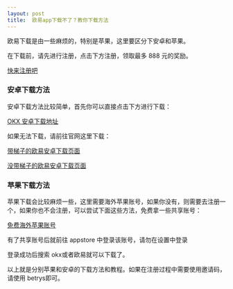 ```yaml
---
layout: post
title: 	欧易app下载不了？教你下载方法
---
```

欧易下载是由一些麻烦的，特别是苹果，这里要区分下安卓和苹果。

在下载前，请先进行注册，点击下方注册，领取最多 888 元的奖励。

<a class="register-button" href="#">快来注册吧</a>

### 安卓下载方法
安卓下载方法比较简单，首先你可以直接点击下方进行下载：

<a class="download-button" href="" target="_blank">OKX 安卓下载地址</a>

如果无法下载，请前往官网这里下载：

[带梯子的欧易安卓下载页面](/302.html?target=https://www.okx.com/zh-hans/download)

[没带梯子的欧易安卓下载页面](/302.html?target=https://www.chouyi.today/zh-hans/download)

### 苹果下载方法
苹果下载会比较麻烦一些，这里需要海外苹果账号，如果你没有，则需要去注册一个，如果你也不会注册，可以尝试下面这些方法，免费拿一些共享账号：

[免费海外苹果账号](/302.html?target=https://tggsearch.github.io/docs/apple-id.html)

有了共享账号后就前往 appstore 中登录该账号，请勿在设置中登录

登录成功后搜索 okx或者欧易就可以下载了。

以上就是分别苹果和安卓的下载方法和教程。如果在注册过程中需要使用邀请码，请使用 betrys即可。

